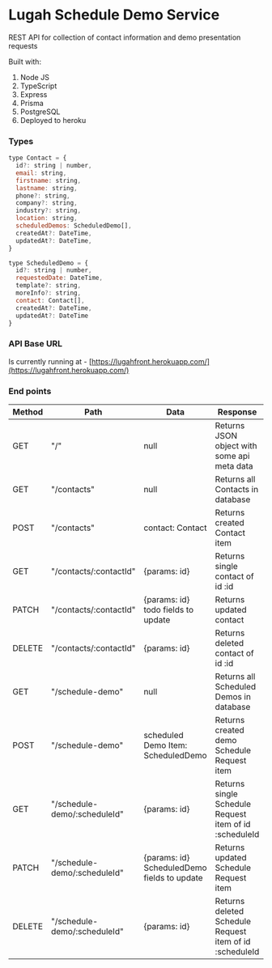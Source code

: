 # Lugah Schedule Demo Service

REST API for collection of contact information and demo presentation requests

Built with: 
1. Node JS
2. TypeScript
3. Express
4. Prisma 
5. PostgreSQL
6. Deployed to heroku

### Types
```js
type Contact = {
  id?: string | number,
  email: string,
  firstname: string,
  lastname: string,
  phone?: string,
  company?: string,
  industry?: string,
  location: string,
  scheduledDemos: ScheduledDemo[],
  createdAt?: DateTime,
  updatedAt?: DateTime,
}

type ScheduledDemo = {
  id?: string | number,
  requestedDate: DateTime,
  template?: string,
  moreInfo?: string,
  contact: Contact[],
  createdAt?: DateTime,
  updatedAt?: DateTime
}
```

### API Base URL
Is currently running at - [https://lugahfront.herokuapp.com/](https://lugahfront.herokuapp.com/)

### End points
| Method | Path             | Data                               | Response                                    |
| ------ | ---------------- | ---------------------------------- | ------------------------------------------- |
| GET    | "/"              | null                               | Returns JSON object with some api meta data |
| GET    | "/contacts"         | null                               | Returns all Contacts in database               |
| POST   | "/contacts"         | contact: Contact                     | Returns created Contact item                   |
| GET    | "/contacts/:contactId"     | {params: id}                       | Returns single contact of id :id          |
| PATCH  | "/contacts/:contactId"     | {params: id} todo fields to update | Returns updated contact                   |
| DELETE | "/contacts/:contactId"     | {params: id}                       | Returns deleted contact of id :id                |
| GET    | "/schedule-demo"         | null                               | Returns all Scheduled Demos in database               |
| POST   | "/schedule-demo"         | scheduled Demo Item: ScheduledDemo                     | Returns created demo Schedule Request item                   |
| GET    | "/schedule-demo/:scheduleId"     | {params: id}                       | Returns single Schedule Request item of id :scheduleId          |
| PATCH  | "/schedule-demo/:scheduleId"     | {params: id} ScheduledDemo fields to update | Returns updated Schedule Request item                   |
| DELETE | "/schedule-demo/:scheduleId"     | {params: id}                       | Returns deleted Schedule Request item of id :scheduleId                |


